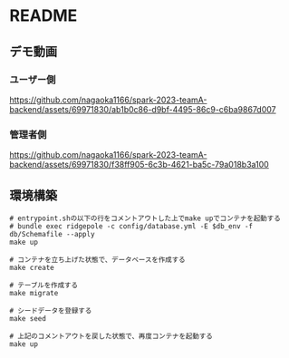 # README
## デモ動画

### ユーザー側
https://github.com/nagaoka1166/spark-2023-teamA-backend/assets/69971830/ab1b0c86-d9bf-4495-86c9-c6ba9867d007

### 管理者側


https://github.com/nagaoka1166/spark-2023-teamA-backend/assets/69971830/f38ff905-6c3b-4621-ba5c-79a018b3a100



## 環境構築

```shell
# entrypoint.shの以下の行をコメントアウトした上でmake upでコンテナを起動する
# bundle exec ridgepole -c config/database.yml -E $db_env -f db/Schemafile --apply
make up

# コンテナを立ち上げた状態で、データベースを作成する
make create

# テーブルを作成する
make migrate

# シードデータを登録する
make seed

# 上記のコメントアウトを戻した状態で、再度コンテナを起動する
make up
```

